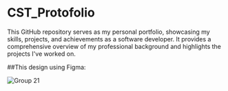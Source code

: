 # CST_Protofolio
This GitHub repository serves as my personal portfolio, showcasing my skills, projects, and achievements as a software developer. It provides a comprehensive overview of my professional background and highlights the projects I've worked on.


##This design using Figma: 


![Group 21](https://github.com/AhmedHamdiy/CST_Protofolio/assets/111378492/6402c79f-e950-42cd-8de7-e04624d23415)
